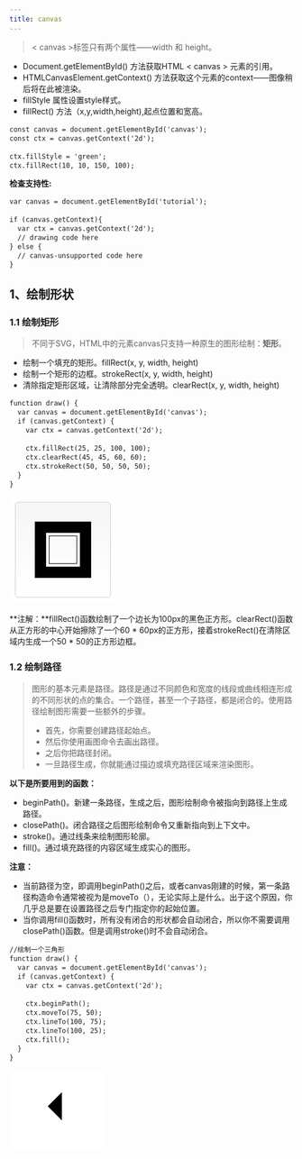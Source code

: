```yaml
---
title: canvas
---
```


>< canvas >标签只有两个属性——width 和 height。

* Document.getElementById() 方法获取HTML < canvas > 元素的引用。
* HTMLCanvasElement.getContext() 方法获取这个元素的context——图像稍后将在此被渲染。
* fillStyle 属性设置style样式。
* fillRect() 方法（x,y,width,height),起点位置和宽高。

```js?linenums
const canvas = document.getElementById('canvas');
const ctx = canvas.getContext('2d');

ctx.fillStyle = 'green';
ctx.fillRect(10, 10, 150, 100);
```

**检查支持性:**

```js?linenums
var canvas = document.getElementById('tutorial');

if (canvas.getContext){
  var ctx = canvas.getContext('2d');
  // drawing code here
} else {
  // canvas-unsupported code here
}
```

## 1、绘制形状

### 1.1 绘制矩形

>不同于SVG，HTML中的元素canvas只支持一种原生的图形绘制：**矩形**。

* 绘制一个填充的矩形。fillRect(x, y, width, height)
* 绘制一个矩形的边框。strokeRect(x, y, width, height)
* 清除指定矩形区域，让清除部分完全透明。clearRect(x, y, width, height)

```js?linenums
function draw() {
  var canvas = document.getElementById('canvas');
  if (canvas.getContext) {
    var ctx = canvas.getContext('2d');

    ctx.fillRect(25, 25, 100, 100);
    ctx.clearRect(45, 45, 60, 60);
    ctx.strokeRect(50, 50, 50, 50);
  }
}
```

![](./images/1563850785602.png)

**注解：**fillRect()函数绘制了一个边长为100px的黑色正方形。clearRect()函数从正方形的中心开始擦除了一个60 * 60px的正方形，接着strokeRect()在清除区域内生成一个50 * 50的正方形边框。


### 1.2 绘制路径

>图形的基本元素是路径。路径是通过不同颜色和宽度的线段或曲线相连形成的不同形状的点的集合。一个路径，甚至一个子路径，都是闭合的。使用路径绘制图形需要一些额外的步骤。
>* 首先，你需要创建路径起始点。
>* 然后你使用画图命令去画出路径。
>* 之后你把路径封闭。
>* 一旦路径生成，你就能通过描边或填充路径区域来渲染图形。

**以下是所要用到的函数：**
* beginPath()。新建一条路径，生成之后，图形绘制命令被指向到路径上生成路径。
* closePath()。闭合路径之后图形绘制命令又重新指向到上下文中。
* stroke()。通过线条来绘制图形轮廓。
* fill()。通过填充路径的内容区域生成实心的图形。

**注意：**
* 当前路径为空，即调用beginPath()之后，或者canvas刚建的时候，第一条路径构造命令通常被视为是moveTo（），无论实际上是什么。出于这个原因，你几乎总是要在设置路径之后专门指定你的起始位置。
* 当你调用fill()函数时，所有没有闭合的形状都会自动闭合，所以你不需要调用closePath()函数。但是调用stroke()时不会自动闭合。

```js?linenums
//绘制一个三角形
function draw() {
  var canvas = document.getElementById('canvas');
  if (canvas.getContext) {
    var ctx = canvas.getContext('2d');

    ctx.beginPath();
    ctx.moveTo(75, 50);
    ctx.lineTo(100, 75);
    ctx.lineTo(100, 25);
    ctx.fill();
  }
}
```
![](./images/1563851082907.png)